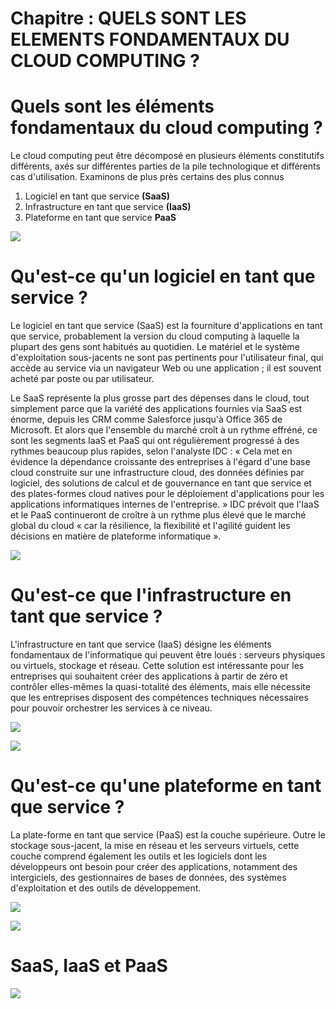 # Chapitre : QUELS SONT LES ELEMENTS FONDAMENTAUX DU CLOUD COMPUTING ?


# Quels sont les éléments fondamentaux du cloud computing ?

Le cloud computing peut être décomposé en plusieurs éléments constitutifs différents, axés sur différentes parties de la pile technologique et différents cas d'utilisation. Examinons de plus près certains des plus connus

1. Logiciel en tant que service **(SaaS)**
2. Infrastructure en tant que service **(IaaS)**
3. Plateforme en tant que service **PaaS**

![](https://i.imgur.com/fKLVbDV.png)

# Qu'est-ce qu'un logiciel en tant que service ?

Le logiciel en tant que service (SaaS) est la fourniture d'applications en tant que service, probablement la version du cloud computing à laquelle la plupart des gens sont habitués au quotidien. Le matériel et le système d'exploitation sous-jacents ne sont pas pertinents pour l'utilisateur final, qui accède au service via un navigateur Web ou une application ; il est souvent acheté par poste ou par utilisateur.

Le SaaS représente la plus grosse part des dépenses dans le cloud, tout simplement parce que la variété des applications fournies via SaaS est énorme, depuis les CRM comme Salesforce jusqu'à Office 365 de Microsoft. Et alors que l'ensemble du marché croît à un rythme effréné, ce sont les segments IaaS et PaaS qui ont régulièrement progressé à des rythmes beaucoup plus rapides, selon l'analyste IDC : « Cela met en évidence la dépendance croissante des entreprises à l'égard d'une base cloud construite sur une infrastructure cloud, des données définies par logiciel, des solutions de calcul et de gouvernance en tant que service et des plates-formes cloud natives pour le déploiement d'applications pour les applications informatiques internes de l'entreprise. » IDC prévoit que l'IaaS et le PaaS continueront de croître à un rythme plus élevé que le marché global du cloud « car la résilience, la flexibilité et l'agilité guident les décisions en matière de plateforme informatique ».

![](https://i.imgur.com/Wh3GY8t.jpg)

# Qu'est-ce que l'infrastructure en tant que service ?

L'infrastructure en tant que service (IaaS) désigne les éléments fondamentaux de l'informatique qui peuvent être loués : serveurs physiques ou virtuels, stockage et réseau. Cette solution est intéressante pour les entreprises qui souhaitent créer des applications à partir de zéro et contrôler elles-mêmes la quasi-totalité des éléments, mais elle nécessite que les entreprises disposent des compétences techniques nécessaires pour pouvoir orchestrer les services à ce niveau.

![](https://i.imgur.com/H0SWFNH.png)

![](https://i.imgur.com/HlzBCX9.jpg)

# Qu'est-ce qu'une plateforme en tant que service ?

La plate-forme en tant que service (PaaS) est la couche supérieure. Outre le stockage sous-jacent, la mise en réseau et les serveurs virtuels, cette couche comprend également les outils et les logiciels dont les développeurs ont besoin pour créer des applications, notamment des intergiciels, des gestionnaires de bases de données, des systèmes d'exploitation et des outils de développement.

![](https://i.imgur.com/rT23LSC.png)

![](https://i.imgur.com/QmpmzSr.png)

# SaaS, IaaS et PaaS

![](https://i.imgur.com/i5e4TDD.jpg)
